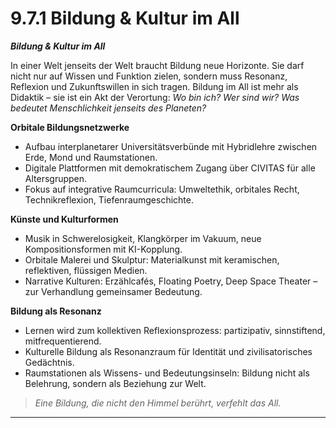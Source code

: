 # 9.7.1 Bildung & Kultur im All

_**Bildung & Kultur im All**_

In einer Welt jenseits der Welt braucht Bildung neue Horizonte. Sie darf nicht nur auf Wissen und Funktion zielen, sondern muss Resonanz, Reflexion und Zukunftswillen in sich tragen. Bildung im All ist mehr als Didaktik – sie ist ein Akt der Verortung: _Wo bin ich? Wer sind wir? Was bedeutet Menschlichkeit jenseits des Planeten?_

**Orbitale Bildungsnetzwerke**

* Aufbau interplanetarer Universitätsverbünde mit Hybridlehre zwischen Erde, Mond und Raumstationen.
* Digitale Plattformen mit demokratischem Zugang über CIVITAS für alle Altersgruppen.
* Fokus auf integrative Raumcurricula: Umweltethik, orbitales Recht, Technikreflexion, Tiefenraumgeschichte.

**Künste und Kulturformen**

* Musik in Schwerelosigkeit, Klangkörper im Vakuum, neue Kompositionsformen mit KI-Kopplung.
* Orbitale Malerei und Skulptur: Materialkunst mit keramischen, reflektiven, flüssigen Medien.
* Narrative Kulturen: Erzählcafés, Floating Poetry, Deep Space Theater – zur Verhandlung gemeinsamer Bedeutung.

**Bildung als Resonanz**

* Lernen wird zum kollektiven Reflexionsprozess: partizipativ, sinnstiftend, mitfrequentierend.
* Kulturelle Bildung als Resonanzraum für Identität und zivilisatorisches Gedächtnis.
* Raumstationen als Wissens- und Bedeutungsinseln: Bildung nicht als Belehrung, sondern als Beziehung zur Welt.

> _Eine Bildung, die nicht den Himmel berührt, verfehlt das All._

***
